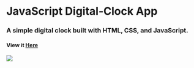 # JavaScript Digital-Clock App

### A simple digital clock built with HTML, CSS, and JavaScript.

#### View it [Here](https://middletond1.github.io/Digital-Clock/)

![](https://drive.google.com/file/d/1jY8lf7NK1Fwag5VJGUCQfIow-eAqIzL7/view?usp=sharing)
